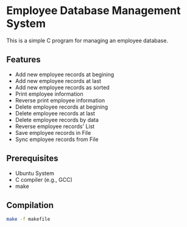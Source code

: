 # Employee Database Management System

This is a simple C program for managing an employee database.

## Features

- Add new employee records at begining
- Add new employee records at last
- Add new employee records as sorted
- Print employee information
- Reverse print employee information
- Delete employee records at begining
- Delete employee records at last
- Delete employee records by data
- Reverse employee records' List
- Save employee records in File
- Sync employee records from File

## Prerequisites

- Ubuntu System
- C compiler (e.g., GCC)
- make

## Compilation

```bash
make -f makefile

